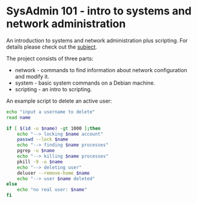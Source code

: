 # SysAdmin 101 - intro to systems and network administration

An introduction to systems and network administration plus scripting. For details please check out the [subject](https://github.com/sharvas/init/raw/master/init.en.pdf).

The project consists of three parts:
* network - commands to find information about network configuration and modify it.
* system - basic system commands on a Debian machine.
* scripting - an intro to scripting.

An example script to delete an active user:
```bash
echo "input a username to delete"
read name

if [ $(id -u $name) -gt 1000 ];then
	echo "--> locking $name account"
	passwd --lock $name
	echo "--> finding $name processes"
	pgrep -u $name
	echo "--> killing $name processes"
	pkill -9 -u $name
	echo "--> deleting user"
	deluser --remove-home $name
	echo "--> user $name deleted"
else
	echo "no real user: $name"
fi
```
